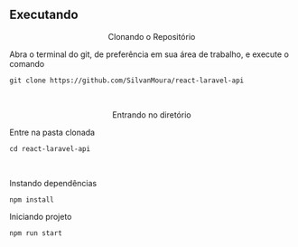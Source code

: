 ## Executando

<div align="center" >
    <p>Clonando o Repositório</p>
</div>

<div>

<p>Abra o terminal do git, de preferência em sua área de trabalho, e execute o comando</p>

    git clone https://github.com/SilvanMoura/react-laravel-api

</div>

<br />

<div align="center" >
    <p>Entrando no diretório</p>
</div>

<div>

<p>Entre na pasta clonada</p>

    cd react-laravel-api

</div>

<br />

<div>
    <p>Instando dependências</p>

    npm install
</div>

<div>

<p>Iniciando projeto</p>

    npm run start

</div>